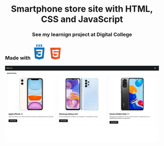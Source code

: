 <h1 align="center"> Smartphone store site with HTML, CSS and JavaScript

<h3 align="center"> See my learnign project at Digital College <h3>

Made with   <img src="https://github.com/devicons/devicon/blob/master/icons/css3/css3-plain-wordmark.svg"  title="CSS3" alt="CSS" width="50" height="50"/>&nbsp;
  <img src="https://github.com/devicons/devicon/blob/master/icons/html5/html5-original.svg" title="HTML5" alt="HTML" width="40" height="40"/>&nbsp;

<img align="center" src="/resources__img/Digital-College-Project-Print.png" alt="Project Print">

